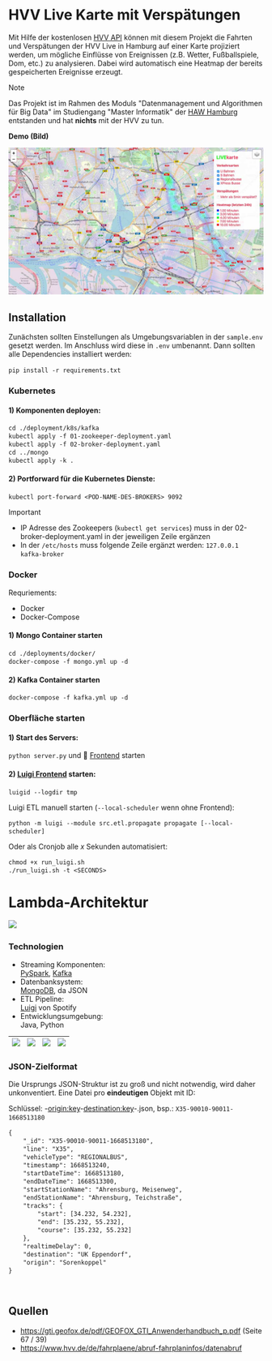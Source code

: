 # HVV Live Karte mit Verspätungen

Mit Hilfe der kostenlosen [HVV API](https://www.hvv.de/de/fahrplaene/abruf-fahrplaninfos/datenabruf) können mit diesem Projekt die Fahrten und Verspätungen der HVV Live in Hamburg auf einer Karte projiziert werden, um mögliche Einflüsse von Ereignissen (z.B. Wetter, Fußballspiele, Dom, etc.) zu analysieren. Dabei wird automatisch eine Heatmap der bereits gespeicherten Ereignisse erzeugt.

> [!NOTE]
> Das Projekt ist im Rahmen des Moduls "Datenmanagement und Algorithmen für Big Data" im Studiengang "Master Informatik" der [HAW Hamburg](https://www.haw-hamburg.de) entstanden und hat **nichts** mit der HVV zu tun.

**Demo (Bild)**

<img src="./static/assets/screenshot.jpg" />

## Installation

Zunächsten sollten Einstellungen als Umgebungsvariablen in der ```sample.env``` gesetzt werden. Im Anschluss wird diese in ```.env``` umbenannt. Dann sollten alle Dependencies installiert werden:

```pip install -r requirements.txt```

### Kubernetes

#### 1) Komponenten deployen:

```
cd ./deployment/k8s/kafka
kubectl apply -f 01-zookeeper-deployment.yaml
kubectl apply -f 02-broker-deployment.yaml
cd ../mongo
kubectl apply -k .
```

#### 2) Portforward für die Kubernetes Dienste:

```kubectl port-forward <POD-NAME-DES-BROKERS> 9092```

> [!IMPORTANT]
> * IP Adresse des Zookeepers (```kubectl get services```) muss in der 02-broker-deployment.yaml in der jeweiligen Zeile ergänzen
> * In der ```/etc/hosts``` muss folgende Zeile ergänzt werden: ```127.0.0.1 kafka-broker``` 


### Docker

Requriements:
* Docker
* Docker-Compose

#### 1) Mongo Container starten

```
cd ./deployments/docker/
docker-compose -f mongo.yml up -d
```

#### 2) Kafka Container starten

```
docker-compose -f kafka.yml up -d
```

### Oberfläche starten

#### 1) Start des Servers:

```python server.py``` und 🔗 [Frontend](http://127.0.0.1:5001) starten

#### 2) [Luigi Frontend](http://127.0.0.1:8082) starten:

```
luigid --logdir tmp
```

Luigi ETL manuell starten (`--local-scheduler` wenn ohne Frontend):

```
python -m luigi --module src.etl.propagate propagate [--local-scheduler]
```

Oder als Cronjob alle *x* Sekunden automatisiert:

```
chmod +x run_luigi.sh
./run_luigi.sh -t <SECONDS>
```
 
# Lambda-Architektur

<img src="./static/assets/architektur.svg" />
 
### Technologien

*	Streaming Komponenten:<br />[PySpark](https://spark.apache.org/docs/latest/api/python/index.html), [Kafka](https://github.com/apache/kafka)
*	Datenbanksystem:<br />[MongoDB](https://github.com/mongodb), da JSON
* ETL Pipeline:<br/>[Luigi](https://github.com/spotify/luigi) von Spotify
* Entwicklungsumgebung:<br />Java, Python

| <img src="https://raw.githubusercontent.com/spotify/luigi/master/doc/luigi.png" height="50"> | <img src="https://upload.wikimedia.org/wikipedia/commons/5/53/Apache_kafka_wordtype.svg" height="50"> | <img src="https://upload.wikimedia.org/wikipedia/commons/9/93/MongoDB_Logo.svg" height="50"> | <img src="https://upload.wikimedia.org/wikipedia/commons/f/f3/Apache_Spark_logo.svg" height="50"> |
|---|---|---|---|

### JSON-Zielformat

Die Ursprungs JSON-Struktur ist zu groß und nicht notwendig, wird daher unkonventiert. Eine Datei pro **eindeutigen** Objekt mit ID:

Schlüssel: <Linie>-<origin:key>-<destination:key>-<startDateTime>.json, bsp.: ```X35-90010-90011-1668513180```

```
{
    "_id": "X35-90010-90011-1668513180",
    "line": "X35",
    "vehicleType": "REGIONALBUS",
    "timestamp": 1668513240,
    "startDateTime": 1668513180,
    "endDateTime": 1668513300,
    "startStationName": "Ahrensburg, Meisenweg",
    "endStationName": "Ahrensburg, Teichstraße",
    "tracks": {
        "start": [34.232, 54.232],
        "end": [35.232, 55.232],
        "course": [35.232, 55.232]
    },
    "realtimeDelay": 0,
    "destination": "UK Eppendorf",
    "origin": "Sorenkoppel"
}
```
 
## Quellen

-	https://gti.geofox.de/pdf/GEOFOX_GTI_Anwenderhandbuch_p.pdf (Seite 67 / 39)
-	https://www.hvv.de/de/fahrplaene/abruf-fahrplaninfos/datenabruf